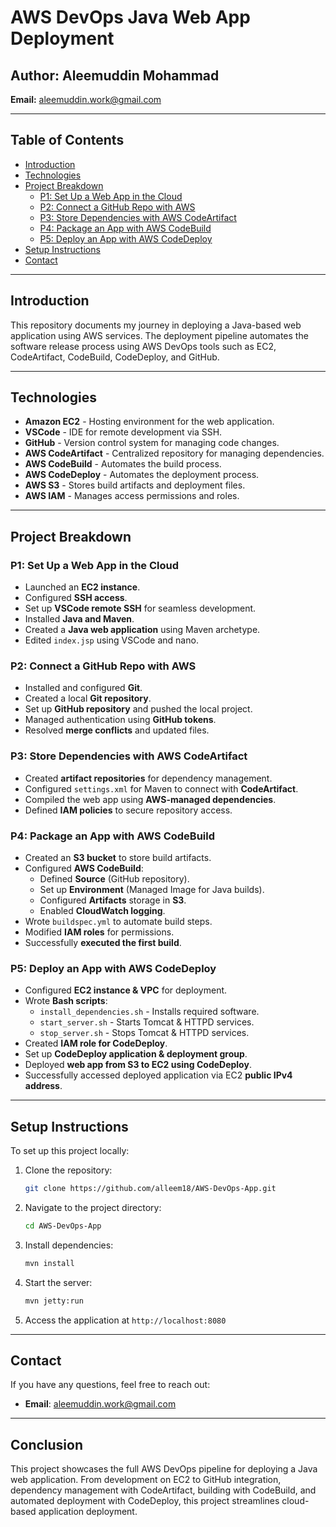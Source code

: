 # AWS DevOps Java Web App Deployment

## Author: Aleemuddin Mohammad  
**Email:** aleemuddin.work@gmail.com  

---

## Table of Contents
- [Introduction](#introduction)
- [Technologies](#technologies)
- [Project Breakdown](#project-breakdown)
  - [P1: Set Up a Web App in the Cloud](#p1-set-up-a-web-app-in-the-cloud)
  - [P2: Connect a GitHub Repo with AWS](#p2-connect-a-github-repo-with-aws)
  - [P3: Store Dependencies with AWS CodeArtifact](#p3-store-dependencies-with-aws-codeartifact)
  - [P4: Package an App with AWS CodeBuild](#p4-package-an-app-with-aws-codebuild)
  - [P5: Deploy an App with AWS CodeDeploy](#p5-deploy-an-app-with-aws-codedeploy)
- [Setup Instructions](#setup-instructions)
- [Contact](#contact)

---

## Introduction
This repository documents my journey in deploying a Java-based web application using AWS services. The deployment pipeline automates the software release process using AWS DevOps tools such as EC2, CodeArtifact, CodeBuild, CodeDeploy, and GitHub.

---

## Technologies
- **Amazon EC2** - Hosting environment for the web application.
- **VSCode** - IDE for remote development via SSH.
- **GitHub** - Version control system for managing code changes.
- **AWS CodeArtifact** - Centralized repository for managing dependencies.
- **AWS CodeBuild** - Automates the build process.
- **AWS CodeDeploy** - Automates the deployment process.
- **AWS S3** - Stores build artifacts and deployment files.
- **AWS IAM** - Manages access permissions and roles.

---

## Project Breakdown

### P1: Set Up a Web App in the Cloud
- Launched an **EC2 instance**.
- Configured **SSH access**.
- Set up **VSCode remote SSH** for seamless development.
- Installed **Java and Maven**.
- Created a **Java web application** using Maven archetype.
- Edited `index.jsp` using VSCode and nano.

### P2: Connect a GitHub Repo with AWS
- Installed and configured **Git**.
- Created a local **Git repository**.
- Set up **GitHub repository** and pushed the local project.
- Managed authentication using **GitHub tokens**.
- Resolved **merge conflicts** and updated files.

### P3: Store Dependencies with AWS CodeArtifact
- Created **artifact repositories** for dependency management.
- Configured `settings.xml` for Maven to connect with **CodeArtifact**.
- Compiled the web app using **AWS-managed dependencies**.
- Defined **IAM policies** to secure repository access.

### P4: Package an App with AWS CodeBuild
- Created an **S3 bucket** to store build artifacts.
- Configured **AWS CodeBuild**:
  - Defined **Source** (GitHub repository).
  - Set up **Environment** (Managed Image for Java builds).
  - Configured **Artifacts** storage in **S3**.
  - Enabled **CloudWatch logging**.
- Wrote `buildspec.yml` to automate build steps.
- Modified **IAM roles** for permissions.
- Successfully **executed the first build**.

### P5: Deploy an App with AWS CodeDeploy
- Configured **EC2 instance & VPC** for deployment.
- Wrote **Bash scripts**:
  - `install_dependencies.sh` - Installs required software.
  - `start_server.sh` - Starts Tomcat & HTTPD services.
  - `stop_server.sh` - Stops Tomcat & HTTPD services.
- Created **IAM role for CodeDeploy**.
- Set up **CodeDeploy application & deployment group**.
- Deployed **web app from S3 to EC2 using CodeDeploy**.
- Successfully accessed deployed application via EC2 **public IPv4 address**.

---

## Setup Instructions
To set up this project locally:

1. Clone the repository:
    ```bash
    git clone https://github.com/alleem18/AWS-DevOps-App.git
    ```
2. Navigate to the project directory:
    ```bash
    cd AWS-DevOps-App
    ```
3. Install dependencies:
    ```bash
    mvn install
    ```
4. Start the server:
    ```bash
    mvn jetty:run
    ```
5. Access the application at `http://localhost:8080`

---

## Contact
If you have any questions, feel free to reach out:
- **Email**: aleemuddin.work@gmail.com

---

## Conclusion
This project showcases the full AWS DevOps pipeline for deploying a Java web application. From development on EC2 to GitHub integration, dependency management with CodeArtifact, building with CodeBuild, and automated deployment with CodeDeploy, this project streamlines cloud-based application deployment.
